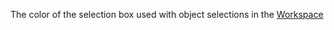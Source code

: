 The color of the selection box used with object selections in the
[Workspace](https://create.roblox.com/docs/reference/engine/classes/Workspace)